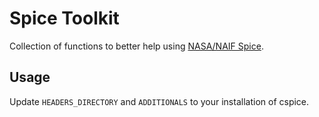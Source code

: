 # Spice Toolkit

Collection of functions to better help using [NASA/NAIF Spice][spice link].

## Usage

Update `HEADERS_DIRECTORY` and `ADDITIONALS` to your installation of cspice.

[spice link]: https://naif.jpl.nasa.gov/naif/toolkit.html
